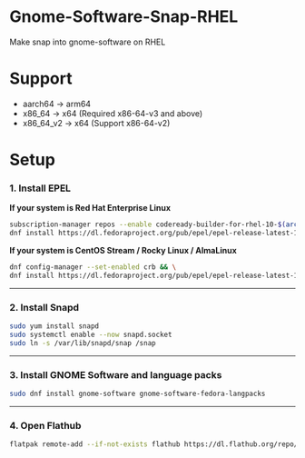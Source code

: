 # Gnome-Software-Snap-RHEL
Make snap into gnome-software on RHEL

# Support
- aarch64 → arm64
- x86_64 → x64 (Required x86-64-v3 and above)
- x86_64_v2 → x64 (Support x86-64-v2)

# Setup

### 1. Install EPEL

**If your system is Red Hat Enterprise Linux**
```bash
subscription-manager repos --enable codeready-builder-for-rhel-10-$(arch)-rpms && \
dnf install https://dl.fedoraproject.org/pub/epel/epel-release-latest-10.noarch.rpm
```

**If your system is CentOS Stream / Rocky Linux / AlmaLinux**
```bash
dnf config-manager --set-enabled crb && \
dnf install https://dl.fedoraproject.org/pub/epel/epel-release-latest-10.noarch.rpm
```

---

### 2. Install Snapd
```bash
sudo yum install snapd
sudo systemctl enable --now snapd.socket
sudo ln -s /var/lib/snapd/snap /snap
```

---

### 3. Install GNOME Software and language packs
```bash
sudo dnf install gnome-software gnome-software-fedora-langpacks
```

---

### 4. Open Flathub
```bash
flatpak remote-add --if-not-exists flathub https://dl.flathub.org/repo/flathub.flatpakrepo
```
